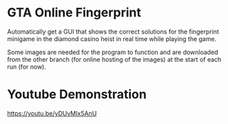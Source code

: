 # GTA Online Fingerprint
Automatically get a GUI that shows the correct solutions for the fingerprint minigame in the diamond casino heist in real time while playing the game.


Some images are needed for the program to function and are downloaded from the other branch (for online hosting of the images) at the start of each run (for now).

# Youtube Demonstration 
https://youtu.be/yDUvMIx5AnU
